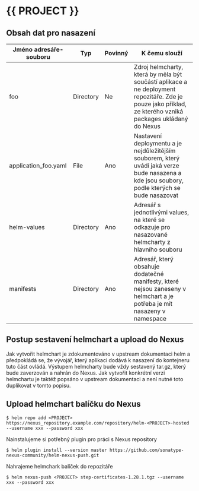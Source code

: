 # {{ PROJECT }}

## Obsah dat pro nasazení

Jméno adresáře-souboru | Typ | Povinný | K čemu slouží
--- | --- | --- | ---
foo | Directory | Ne | Zdroj helmcharty, která by měla být součástí aplikace a ne deployment repozitáře. Zde je pouze jako příklad, ze kterého vzniká packages ukládaný do Nexus
application_foo.yaml | File | Ano | Nastavení deploymentu a je nejdůležitějším souborem, který uvádí jaká verze bude nasazena a kde jsou soubory, podle kterých se bude nasazovat 
helm-values | Directory | Ano | Adresář s jednotlivými values, na které se odkazuje pro nasazované helmcharty z hlavního souboru
manifests | Directory | Ano | Adresář, který obsahuje dodatečné manifesty, které nejsou zaneseny v helmchart a je potřeba je mít nasazeny v namespace

## Postup sestavení helmchart a upload do Nexus
Jak vytvořit helmchart je zdokumentováno v upstream dokumentaci helm a předpokládá se, že vývojář, který aplikaci dodává k nasazení do kontejneru tuto část ovládá. Výstupem helmcharty bude vždy sestavený tar.gz, který bude zaverzován a nahrán do Nexus. Jak vytvořit konkrétní verzi helmchartu je taktéž popsáno v upstream dokumentaci a není nutné toto duplikovat v tomto popisu.

## Upload helmchart balíčku do Nexus
```shell
$ helm repo add <PROJECT>  https://nexus_repository.example.com/repository/helm-<PROJECT>-hosted --username xxx --password xxx
```
Nainstalujeme si potřebný plugin pro práci s Nexus repository
```shell
$ helm plugin install --version master https://github.com/sonatype-nexus-community/helm-nexus-push.git
```
Nahrajeme helmchark balíček do repozitáře
```shell
$ helm nexus-push <PROJECT> step-certificates-1.28.1.tgz --username xxx --password xxx
```

